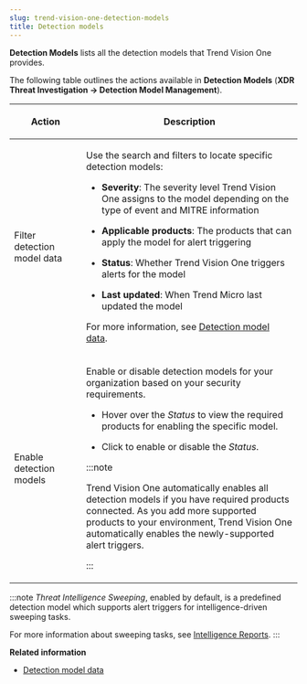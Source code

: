 ```yaml
---
slug: trend-vision-one-detection-models
title: Detection models
---
```


**Detection Models** lists all the detection models that Trend Vision One provides.

The following table outlines the actions available in **Detection Models** (**XDR Threat Investigation → Detection Model Management**).

<table>
<colgroup>
<col style="width: 25%" />
<col style="width: 75%" />
</colgroup>
<thead>
<tr>
<th><p>Action</p></th>
<th><p>Description</p></th>
</tr>
</thead>
<tbody>
<tr>
<td><p>Filter detection model data</p></td>
<td><p>Use the search and filters to locate specific detection models:</p>
<ul>
<li><p><strong>Severity</strong>: The severity level Trend Vision One assigns to the model depending on the type of event and MITRE information</p></li>
<li><p><strong>Applicable products</strong>: The products that can apply the model for alert triggering</p></li>
<li><p><strong>Status</strong>: Whether Trend Vision One triggers alerts for the model</p></li>
<li><p><strong>Last updated</strong>: When Trend Micro last updated the model</p></li>
</ul>
<p>For more information, see <a href="trend-vision-one-detection-model-data">Detection model data</a>.</p></td>
</tr>
<tr>
<td><p>Enable detection models</p></td>
<td><p>Enable or disable detection models for your organization based on your security requirements.</p>
<ul>
<li><p>Hover over the <em>Status</em> to view the required products for enabling the specific model.</p></li>
<li><p>Click to enable or disable the <em>Status</em>.</p></li>
</ul>


:::note

<p>Trend Vision One automatically enables all detection models if you have required products connected. As you add more supported products to your environment, Trend Vision One automatically enables the newly-supported alert triggers.</p>


:::

</td>
</tr>
</tbody>
</table>

:::note
*Threat Intelligence Sweeping*, enabled by default, is a predefined detection model which supports alert triggers for intelligence-driven sweeping tasks.

For more information about sweeping tasks, see [Intelligence Reports](intelligence-reports.md).
:::

**Related information**

- [Detection model data](detection-model-data.md "Each detection model specializes in discovering a particular type of threat.")
